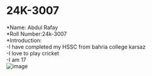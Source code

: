 # 24K-3007
*Name: Abdul Rafay<br>
*Roll Number:24k-3007<br>
*Introduction:<br>
-I have completed my HSSC from bahria college karsaz<br>
-I love to play cricket<br>
-I am 17<br>
![image](https://www.facebook.com/share/p/vdW1ft26p2BmKsmC/?mibextid=xfxF2i)
